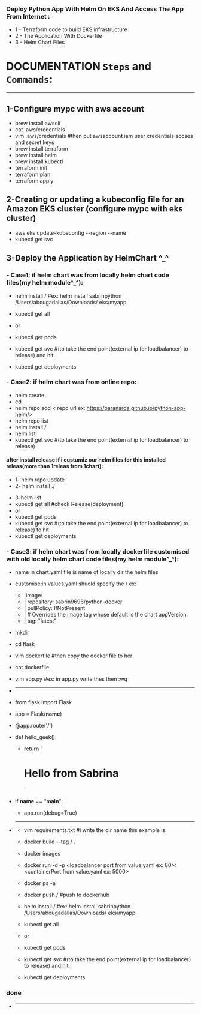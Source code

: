 ### Deploy Python App With Helm On EKS And Access The App From Internet :
* 1 - Terraform code to build EKS infrastructure 
* 2 - The Application With Dockerfile
* 3 - Helm Chart Files

# DOCUMENTATION `Steps` and `Commands`:
_______________________________________________________________________________
## 1-Configure mypc with aws account
* brew install awscli
* cat .aws/credentials
* vim .aws/credentials #then put awsaccount iam user credentials accses and secret keys
* brew install terraform
* brew install helm
* brew install kubectl
* terraform init
* terraform plan 
* terraform apply
## 2-Creating or updating a kubeconfig file for an Amazon EKS cluster (configure mypc with eks cluster)
* aws eks update-kubeconfig --region <region code> --name <cluster name>
* kubectl get svc
## 3-Deploy the Application by HelmChart ^_^ 
### - Case1: if helm chart was from locally helm chart code files(my helm module^_^):
 * helm install <ReleaseName> /<helm files dir path> #ex: helm install  sabrinpython  /Users/abougadallas/Downloads/
  eks/myapp

 * kubectl get all
 * or
 * kubectl get pods   
 * kubectl get svc #(to take the end point(external ip for loadbalancer) to release) and hit
 * kubectl get deployments
### - Case2: if helm chart was from online repo:
 * helm create <folder name>
 * cd <folder name>
 * helm repo add <reponame>  <  repo url ex: https://baranarda.github.io/python-app-helm/>
 * helm repo list
 * helm install <reponame>/<ReleaseName>
 * helm list
 * kubectl get svc #(to take the end point(external ip for loadbalancer) to release)
 #### after install release if i custumiz our helm files for this installed releas(more than 1releas from 1chart):
   * 1- helm repo update
   * 2- helm install <New ReleaseName> ./<dir name for helm files> 
   * 3-helm list
 * kubectl get all  #check Release(deployment)
 * or
 * kubectl get pods   
 * kubectl get svc #(to take the end point(external ip for loadbalancer) to release) to hit
 * kubectl get deployments
### - Case3: if helm chart was from locally dockerfile customised with old locally helm chart code files(my helm module^_^):
* name in chart.yaml file is name of locally dir the helm files
* customise:in values.yaml shuold specify the <dockerhub username ex: sabrin9696>/<image name :ex python-docker> ex:
   * |image:
   * | repository: sabrin9696/python-docker 
   * | pullPolicy: IfNotPresent
   * | # Overrides the image tag whose default is the chart appVersion.
   * | tag: "latest"

 * mkdir <name ex:flask>
 * cd flask
 * vim dockerfile  #then copy the docker file to her
 * cat dockerfile
 * vim app.py  #ex: in app.py write thes then :wq     
 * __________________________________________
  * from flask import Flask                 
  * app = Flask(__name__)                   
                                          
  * @app.route('/')                         
  * def hello_geek():                       
    * return '<h1>Hello from Sabrina</h2>'  
                                             
                                            
  * if __name__ == "__main__":              
    * app.run(debug=True)                   
* __________________________________________
  * vim requirements.txt  #i write the dir name this example is: <flask>
  * docker build --tag <my dockerhub username ex: sabrin9696>/<image name :ex python-docker> .
  * docker images
  * docker run -d -p <loadbalancer port from value.yaml ex: 80>:<containerPort from value.yaml ex: 5000> <image name: python-docker> 
  * docker ps -a
  * docker push <my dockerhub username : sabrin9696>/<image name: python-docker>   #push to dockerhub
  * helm install <ReleaseName> /<helm files dir path> #ex: helm install  sabrinpython  /Users/abougadallas/Downloads/
  eks/myapp

  * kubectl get all
  * or
  * kubectl get pods   
  * kubectl get svc #(to take the end point(external ip for loadbalancer) to release) and hit
  * kubectl get deployments
### done
* ______________________________________________________________________________________________________________


